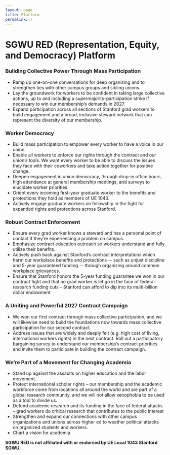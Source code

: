 ```yaml
---
layout: page
title: Platform
permalink: /
---
```


# SGWU RED (Representation, Equity, and Democracy) Platform

### **Building Collective Power Through Mass Participation**
* Ramp up one-on-one conversations for deep organizing and to strengthen ties with other campus groups and sibling unions.
* Lay the groundwork for workers to be confident in taking large collective actions, up to and including a supermajority-participation strike if necessary to win our membership’s demands in 2027.
* Expand participation across all sections of Stanford grad workers to build engagement and a broad, inclusive steward network that can represent the diversity of our membership.

### **Worker Democracy**
* Build mass participation to empower every worker to have a voice in our union.
* Enable all workers to enforce our rights through the contract and our union’s tools. We want every worker to be able to discuss the issues they face with their coworkers and take action together for positive change.
* Deepen engagement in union democracy, through drop-in office hours, high attendance at general membership meetings, and surveys to elucidate worker priorities.
* Orient every incoming first-year graduate worker to the benefits and protections they hold as members of UE 1043.
* Actively engage graduate workers on fellowship in the fight for expanded rights and protections across Stanford.

### **Robust Contract Enforcement**
* Ensure every grad worker knows a steward and has a personal point of contact if they’re experiencing a problem on campus.
* Emphasize contract education outreach so workers understand and fully utilize their benefits. 
* Actively push back against Stanford’s contract interpretations which harm our workplace benefits and protections -- such as unjust discipline and 5-year guaranteed funding -- through organizing around common workplace grievances.
* Ensure that Stanford honors the 5-year funding guarantee we won in our contract fight and that no grad worker is let go in the face of federal research funding cuts – Stanford can afford to dip into its multi-billion dollar endowment

### **A Uniting and Powerful 2027 Contract Campaign**
* We won our first contract through mass collective participation, and we will likewise need to build the foundations now towards mass collective participation for our second contract.
* Address issues that are widely and deeply felt (e.g. high cost of living, international workers rights) in the next contract. Roll out a participatory bargaining survey to understand our membership’s contract priorities and invite them to participate in building the contract campaign.

### **We’re Part of a Movement for Changing Academia**
* Stand up against the assaults on higher education and the labor movement.
* Protect international scholar rights – our membership and the academic workforce come from locations all around the world and are part of a global research community, and we will not allow xenophobia to be used as a tool to divide us.
* Defend academic research and its funding in the face of federal attacks – grad workers do critical research that contributes to the public interest
* Strengthen and expand our connections with other campus organizations and unions across higher ed to weather political attacks on organized students and workers.
* Chart a vision for academia


**SGWU RED is not affiliated with or endorsed by UE Local 1043 Stanford SGWU.**
